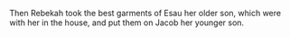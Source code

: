 Then Rebekah took the best garments of Esau her older son, which were with her in the house, and put them on Jacob her younger son.
